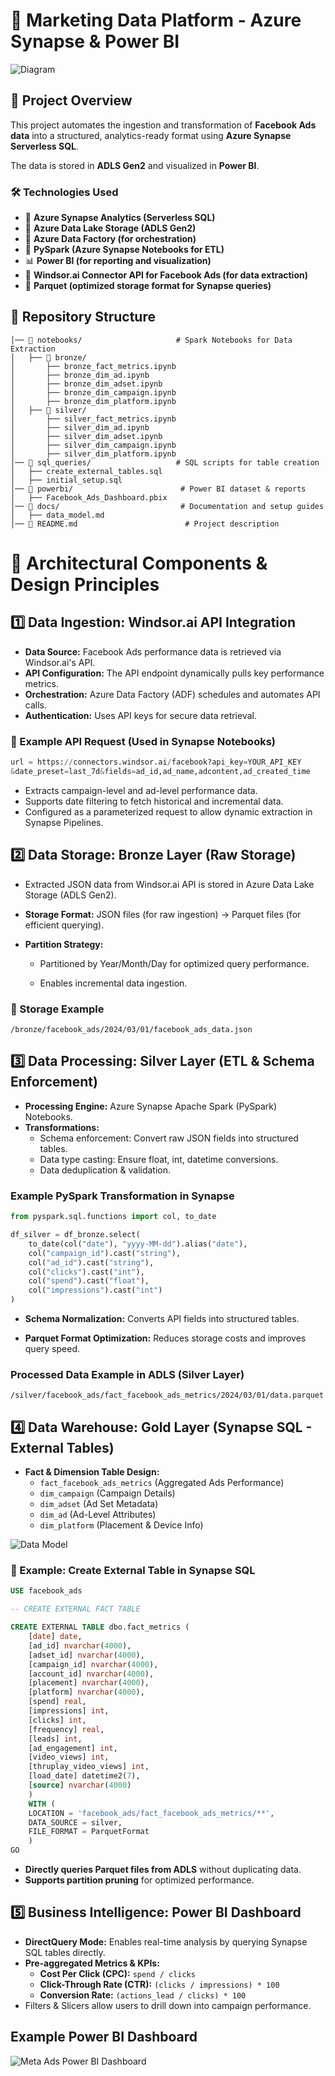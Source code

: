 # 🚀 Marketing Data Platform - Azure Synapse & Power BI

![Diagram](https://raw.githubusercontent.com/yassinemahboub/synapse_analytics_marketing_data/refs/heads/main/assets/Diagram.png)


## **📌 Project Overview**
This project automates the ingestion and transformation of **Facebook Ads data** into a structured, analytics-ready format using **Azure Synapse Serverless SQL**. 
 
The data is stored in **ADLS Gen2** and visualized in **Power BI**.

### **🛠️ Technologies Used**
- 🚀 **Azure Synapse Analytics (Serverless SQL)**
- 💾 **Azure Data Lake Storage (ADLS Gen2)**
- 🔄 **Azure Data Factory (for orchestration)**
- 🐍 **PySpark (Azure Synapse Notebooks for ETL)**
- 📊 **Power BI (for reporting and visualization)**
- 📡 **Windsor.ai Connector API for Facebook Ads (for data extraction)**
- 📁 **Parquet (optimized storage format for Synapse queries)**

## **📂 Repository Structure**
```plaintext
│── 📂 notebooks/                     # Spark Notebooks for Data Extraction
│   ├── 📂 bronze/          
│       ├── bronze_fact_metrics.ipynb       
│       ├── bronze_dim_ad.ipynb             
│       ├── bronze_dim_adset.ipynb          
│       ├── bronze_dim_campaign.ipynb       
│       ├── bronze_dim_platform.ipynb
│   ├── 📂 silver/        
│       ├── silver_fact_metrics.ipynb       
│       ├── silver_dim_ad.ipynb             
│       ├── silver_dim_adset.ipynb          
│       ├── silver_dim_campaign.ipynb       
│       ├── silver_dim_platform.ipynb       
│── 📂 sql_queries/                   # SQL scripts for table creation
│   ├── create_external_tables.sql      
│   ├── initial_setup.sql          
│── 📂 powerbi/                        # Power BI dataset & reports
│   ├── Facebook_Ads_Dashboard.pbix     
│── 📂 docs/                           # Documentation and setup guides
│   ├── data_model.md                   
│── 📜 README.md                        # Project description

```

# 📐 Architectural Components & Design Principles

## 1️⃣ Data Ingestion: Windsor.ai API Integration

- **Data Source:** Facebook Ads performance data is retrieved via Windsor.ai's API.
- **API Configuration:** The API endpoint dynamically pulls key performance metrics.
- **Orchestration:** Azure Data Factory (ADF) schedules and automates API calls.
- **Authentication:** Uses API keys for secure data retrieval.

### 📌 Example API Request (Used in Synapse Notebooks)

```python
url = https://connectors.windsor.ai/facebook?api_key=YOUR_API_KEY
&date_preset=last_7d&fields=ad_id,ad_name,adcontent,ad_created_time
```

- Extracts campaign-level and ad-level performance data.
- Supports date filtering to fetch historical and incremental data.
- Configured as a parameterized request to allow dynamic extraction in Synapse Pipelines.

## 2️⃣ Data Storage: Bronze Layer (Raw Storage)

- Extracted JSON data from Windsor.ai API is stored in Azure Data Lake Storage (ADLS Gen2).

- **Storage Format:** JSON files (for raw ingestion) → Parquet files (for efficient querying).

- **Partition Strategy:**
  - Partitioned by Year/Month/Day for optimized query performance.

  - Enables incremental data ingestion.

### 📌 Storage Example

```plaintext
/bronze/facebook_ads/2024/03/01/facebook_ads_data.json
```
## 3️⃣ Data Processing: Silver Layer (ETL & Schema Enforcement)

- **Processing Engine:** Azure Synapse Apache Spark (PySpark) Notebooks.
- **Transformations:**
  - Schema enforcement: Convert raw JSON fields into structured tables.
  - Data type casting: Ensure float, int, datetime conversions.
  - Data deduplication & validation.

### Example PySpark Transformation in Synapse

```python
from pyspark.sql.functions import col, to_date

df_silver = df_bronze.select(
    to_date(col("date"), "yyyy-MM-dd").alias("date"),
    col("campaign_id").cast("string"),
    col("ad_id").cast("string"),
    col("clicks").cast("int"),
    col("spend").cast("float"),
    col("impressions").cast("int")
)
```
- **Schema Normalization:** Converts API fields into structured tables.

- **Parquet Format Optimization:** Reduces storage costs and improves query speed.

### Processed Data Example in ADLS (Silver Layer)

```plaintext
/silver/facebook_ads/fact_facebook_ads_metrics/2024/03/01/data.parquet
```
## 4️⃣ Data Warehouse: Gold Layer (Synapse SQL - External Tables)

- **Fact & Dimension Table Design:**
  - `fact_facebook_ads_metrics` (Aggregated Ads Performance)
  - `dim_campaign` (Campaign Details)
  - `dim_adset` (Ad Set Metadata)
  - `dim_ad` (Ad-Level Attributes)
  - `dim_platform` (Placement & Device Info)

![Data Model](https://raw.githubusercontent.com/yassinemahboub/synapse_analytics_marketing_data/refs/heads/main/assets/data_model.png)

### 📌 Example: Create External Table in Synapse SQL

```sql
USE facebook_ads

-- CREATE EXTERNAL FACT TABLE

CREATE EXTERNAL TABLE dbo.fact_metrics (
	[date] date,
	[ad_id] nvarchar(4000),
	[adset_id] nvarchar(4000),
	[campaign_id] nvarchar(4000),
	[account_id] nvarchar(4000),
	[placement] nvarchar(4000),
	[platform] nvarchar(4000),
	[spend] real,
	[impressions] int,
	[clicks] int,
	[frequency] real,
	[leads] int,
	[ad_engagement] int,
	[video_views] int,
	[thruplay_video_views] int,
	[load_date] datetime2(7),
	[source] nvarchar(4000)
	)
	WITH (
	LOCATION = 'facebook_ads/fact_facebook_ads_metrics/**',
	DATA_SOURCE = silver,
	FILE_FORMAT = ParquetFormat
	)
GO
```
- **Directly queries Parquet files from ADLS** without duplicating data.
- **Supports partition pruning** for optimized performance.

## 5️⃣ Business Intelligence: Power BI Dashboard

- **DirectQuery Mode:** Enables real-time analysis by querying Synapse SQL tables directly.
- **Pre-aggregated Metrics & KPIs:**
  - **Cost Per Click (CPC):** `spend / clicks`
  - **Click-Through Rate (CTR):** `(clicks / impressions) * 100`
  - **Conversion Rate:** `(actions_lead / clicks) * 100`
- Filters & Slicers allow users to drill down into campaign performance.

## Example Power BI Dashboard

![Meta Ads Power BI Dashboard](https://raw.githubusercontent.com/yassinemahboub/synapse_analytics_marketing_data/refs/heads/main/assets/dashboard.png)

